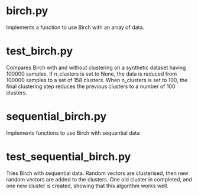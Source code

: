 # birch.py
Implements a function to use Birch with an array of data.

# test_birch.py
Compares Birch with and without clustering on a synthetic dataset having 100000 samples.
If n_clusters is set to None, the data is reduced from 100000 samples to a set of 158 clusters.
When n_clusters is set to 100, the final clustering step reduces the previous clusters to a number of 100 clusters.


# sequential_birch.py
Implements functions to use Birch with sequential data

# test_sequential_birch.py
Tries Birch with sequential data. 
Random vectors are clusterised, then new random vectors are added to the clusters. One old cluster in completed, and one new cluster is created, showing that this algorithm works well.
